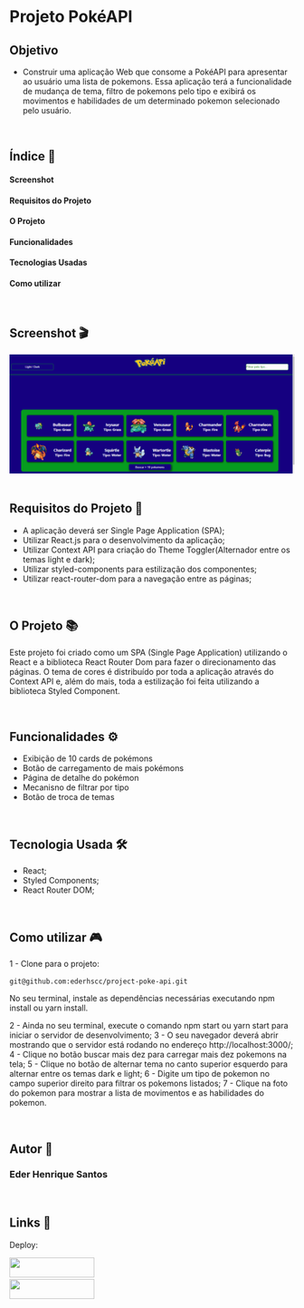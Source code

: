 # Projeto PokéAPI

## Objetivo

- Construir uma aplicação Web que consome a PokéAPI para apresentar ao usuário uma lista de pokemons. Essa aplicação terá a funcionalidade de mudança de tema, filtro de pokemons pelo tipo e exibirá os movimentos e habilidades de um determinado pokemon selecionado pelo usuário. 

<br>

## Índice 📜

#### Screenshot

#### Requisitos do Projeto

#### O Projeto

#### Funcionalidades

#### Tecnologias Usadas

#### Como utilizar

<br>

## Screenshot 🎬

<div align='center'>
<img src="./public/design/poke-api.gif">
</div>

<br>

## Requisitos do Projeto 🧾

- A aplicação deverá ser Single Page Application (SPA);
- Utilizar React.js para o desenvolvimento da aplicação;
- Utilizar Context API para criação do Theme Toggler(Alternador entre os temas light e dark);
- Utilizar styled-components para estilização dos componentes;
- Utilizar react-router-dom para a navegação entre as páginas;

<br>

## O Projeto 📚

Este projeto foi criado como um SPA (Single Page Application) utilizando o React e a biblioteca React Router Dom para fazer o direcionamento das páginas. O tema de cores é distribuído por toda a aplicação através do Context API e, além do mais, toda a estilização foi feita utilizando a biblioteca Styled Component.

<br>

## Funcionalidades ⚙

- Exibição de 10 cards de pokémons
- Botão de carregamento de mais pokémons
- Página de detalhe do pokémon
- Mecanisno de filtrar por tipo
- Botão de troca de temas

<br>

## Tecnologia Usada 🛠

- React;
- Styled Components;
- React Router DOM;

<br>

## Como utilizar 🎮

1 - Clone para o projeto: 

```
git@github.com:ederhscc/project-poke-api.git
```
No seu terminal, instale as dependências necessárias executando npm install ou yarn install.

2 - Ainda no seu terminal, execute o comando npm start ou yarn start para iniciar o servidor de desenvolvimento;
3 - O seu navegador deverá abrir mostrando que o servidor está rodando no endereço http://localhost:3000/;
4 - Clique no botão buscar mais dez para carregar mais dez pokemons na tela;
5 - Clique no botão de alternar tema no canto superior esquerdo para alternar entre os temas dark e light;
6 - Digite um tipo de pokemon no campo superior direito para filtrar os pokemons listados;
7 - Clique na foto do pokemon para mostrar a lista de movimentos e as habilidades do pokemon.

<br>

## Autor 🧑

### Eder Henrique Santos

<br>

## Links 🔗

Deploy:

<div align="left">

  <a href = "mailto:ederhscc@gmail.com" target="_blank">
  <img src="https://img.shields.io/badge/-Gmail-%23E4405F?style=for-the-badge&logo=gmail&logoColor=white" target="_blank" width="150px" height="35px">
  </a>
  </br>
  <a href="https://www.linkedin.com/in/eder-henrique-santos" target="_blank">
  <img src="https://img.shields.io/badge/-LinkedIn-%230077B5?style=for-the-badge&logo=linkedin&logoColor=white" target="_blank" width="150px" height="35px">
  </a>
  </br>

</div>